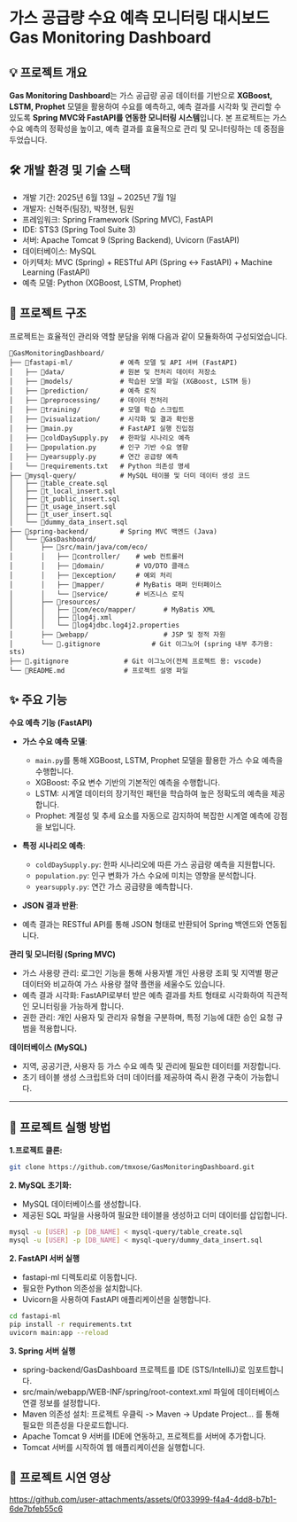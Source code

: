# 가스 공급량 수요 예측 모니터링 대시보드 Gas Monitoring Dashboard

## 💡 프로젝트 개요
**Gas Monitoring Dashboard**는  가스 공급량 공공 데이터를 기반으로 **XGBoost, LSTM, Prophet** 모델을 활용하여 수요를 예측하고, 예측 결과를 시각화 및 관리할 수 있도록  **Spring MVC와 FastAPI를 연동한 모니터링 시스템**입니다. 본 프로젝트는 가스 수요 예측의 정확성을 높이고, 예측 결과를 효율적으로 관리 및 모니터링하는 데 중점을 두었습니다.

## 🛠️ 개발 환경 및 기술 스택

- 개발 기간: 2025년 6월 13일 ~ 2025년 7월 1일
- 개발자: 신혁주(팀장), 박정현, 팀원
- 프레임워크: Spring Framework (Spring MVC), FastAPI
- IDE: STS3 (Spring Tool Suite 3)
- 서버: Apache Tomcat 9 (Spring Backend), Uvicorn (FastAPI)
- 데이터베이스: MySQL
- 아키텍처: MVC (Spring) + RESTful API (Spring ↔ FastAPI) + Machine Learning (FastAPI)
- 예측 모델: Python (XGBoost, LSTM, Prophet)

## 📁 프로젝트 구조

프로젝트는 효율적인 관리와 역할 분담을 위해 다음과 같이 모듈화하여 구성되었습니다.

```
📁GasMonitoringDashboard/
├── 📁fastapi-ml/            # 예측 모델 및 API 서버 (FastAPI)
│   ├── 📁data/              # 원본 및 전처리 데이터 저장소
│   ├── 📁models/            # 학습된 모델 파일 (XGBoost, LSTM 등)
│   ├── 📁prediction/        # 예측 로직
│   ├── 📁preprocessing/     # 데이터 전처리
│   ├── 📁training/          # 모델 학습 스크립트
│   ├── 📁visualization/     # 시각화 및 결과 확인용
│   ├── 🐍main.py            # FastAPI 실행 진입점
│   ├── 🐍coldDaySupply.py   # 한파일 시나리오 예측
│   ├── 🐍population.py      # 인구 기반 수요 영향
│   ├── 🐍yearsupply.py      # 연간 공급량 예측
│   └── 📑requirements.txt   # Python 의존성 명세
├── 📁mysql-query/           # MySQL 테이블 및 더미 데이터 생성 코드
│   ├── 📑table_create.sql
│   ├── 📑t_local_insert.sql
│   ├── 📑t_public_insert.sql
│   ├── 📑t_usage_insert.sql
│   ├── 📑t_user_insert.sql
│   └── 📑dummy_data_insert.sql
├── 📁spring-backend/        # Spring MVC 백엔드 (Java)
│   └── 📁GasDashboard/
│       ├── 📁src/main/java/com/eco/
│       │   ├── 📁controller/    # web 컨트롤러
│       │   ├── 📁domain/        # VO/DTO 클래스
│       │   ├── 📁exception/     # 예외 처리
│       │   ├── 📁mapper/        # MyBatis 매퍼 인터페이스
│       │   └── 📁service/       # 비즈니스 로직
│       ├── 📁resources/
│       │   ├── 📁com/eco/mapper/       # MyBatis XML
│       │   ├── 📑log4j.xml
│       │   └── 📑log4jdbc.log4j2.properties
│       ├── 📁webapp/                   # JSP 및 정적 자원
│       └── 📑.gitignore             # Git 이그노어 (spring 내부 추가용: sts)  
├── 📑.gitignore              # Git 이그노어(전체 프로젝트 용: vscode)
└── 📑README.md               # 프로젝트 설명 파일
```

## ✨ 주요 기능

**수요 예측 기능 (FastAPI)**

* **가스 수요 예측 모델**:

  * `main.py`를 통해 XGBoost, LSTM, Prophet 모델을 활용한 가스 수요 예측을 수행합니다.
  * XGBoost: 주요 변수 기반의 기본적인 예측을 수행합니다.
  * LSTM: 시계열 데이터의 장기적인 패턴을 학습하여 높은 정확도의 예측을 제공합니다.
  * Prophet: 계절성 및 추세 요소를 자동으로 감지하여 복잡한 시계열 예측에 강점을 보입니다.
    
* **특정 시나리오 예측**:

  * `coldDaySupply.py`: 한파 시나리오에 따른 가스 공급량 예측을 지원합니다.
  * `population.py`: 인구 변화가 가스 수요에 미치는 영향을 분석합니다.
  * `yearsupply.py`: 연간 가스 공급량을 예측합니다.
    
* **JSON 결과 반환**:
 
 * 예측 결과는 RESTful API를 통해 JSON 형태로 반환되어 Spring 백엔드와 연동됩니다.

**관리 및 모니터링 (Spring MVC)**

* 가스 사용량 관리: 로그인 기능을 통해 사용자별 개인 사용량 조회 및 지역별 평균 데이터와 비교하여 가스 사용량 절약 플랜을 세울수도 있습니다.
* 예측 결과 시각화: FastAPI로부터 받은 예측 결과를 차트 형태로 시각화하여 직관적인 모니터링을 가능하게 합니다.
* 권한 관리: 개인 사용자 및 관리자 유형을 구분하며, 특정 기능에 대한 승인 요청 규범을 적용합니다.
  
**데이터베이스 (MySQL)**

* 지역, 공공기관, 사용자 등 가스 수요 예측 및 관리에 필요한 데이터를 저장합니다.
* 초기 테이블 생성 스크립트와 더미 데이터를 제공하여 즉시 환경 구축이 가능합니다.

---

## 🚀 프로젝트 실행 방법

**1.프로젝트 클론:**

```bash
git clone https://github.com/tmxose/GasMonitoringDashboard.git
```

**2. MySQL 초기화:**

 - MySQL 데이터베이스를 생성합니다.
 - 제공된 SQL 파일을 사용하여 필요한 테이블을 생성하고 더미 데이터를 삽입합니다.

```bash
mysql -u [USER] -p [DB_NAME] < mysql-query/table_create.sql
mysql -u [USER] -p [DB_NAME] < mysql-query/dummy_data_insert.sql

```

**2. FastAPI 서버 실행**

 - fastapi-ml 디렉토리로 이동합니다.
 - 필요한 Python 의존성을 설치합니다.
 - Uvicorn을 사용하여 FastAPI 애플리케이션을 실행합니다.

```bash
cd fastapi-ml
pip install -r requirements.txt
uvicorn main:app --reload
```

**3. Spring 서버 실행**

 - spring-backend/GasDashboard 프로젝트를 IDE (STS/IntelliJ)로 임포트합니다.
 - src/main/webapp/WEB-INF/spring/root-context.xml 파일에 데이터베이스 연결 정보를 설정합니다.
 - Maven 의존성 설치: 프로젝트 우클릭 -> Maven -> Update Project... 를 통해 필요한 의존성을 다운로드합니다.
 - Apache Tomcat 9 서버를 IDE에 연동하고, 프로젝트를 서버에 추가합니다.
 - Tomcat 서버를 시작하여 웹 애플리케이션을 실행합니다.

## **🚀 프로젝트 시연 영상**


https://github.com/user-attachments/assets/0f033999-f4a4-4dd8-b7b1-6de7bfeb55c6



